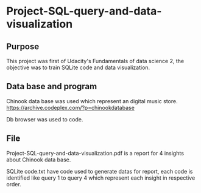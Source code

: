 # Project-SQL-query-and-data-visualization

## Purpose
This project was first of Udacity's Fundamentals of data science 2, the objective was to train SQLite code and data visualization.

## Data base and program
Chinook data base was used which represent an digital music store.
https://archive.codeplex.com/?p=chinookdatabase

Db browser was used to code.

## File
Project-SQL-query-and-data-visualization.pdf is a report for 4 insights about Chinook data base.

SQLite code.txt have code used to generate datas for report, each code is identified like query 1 to query 4 which represent each insight in respective order. 
